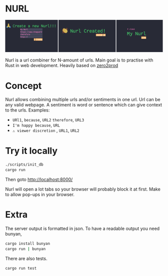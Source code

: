 # NURL

![Example](./example.png)

Nurl is a url combiner for N-amount of urls.
Main goal is to practise with Rust in web development. Heavily based on [zero2prod](https://www.zero2prod.com/index.html)

# Concept

Nurl allows combining multiple urls and/or sentiments in one url. Url can be any valid webpage. A sentiment is word or sentence which can give context to the urls.
Examples:

- `URl1`, `because`, `URL2` `therefore`, `URL3`
- `I'm happy because`, `URL`
- `⚠️ viewer discretion` , `URL1`, `URL2`

# Try it locally

```bash
./scripts/init_db
cargo run
```

Then goto [http://localhost:8000/](http://localhost:8000/)

Nurl will open a lot tabs so your browser will probably block it at first. Make to allow pop-ups in your browser.

# Extra

The server output is formatted in json. To have a readable output you need bunyan,

```bash
cargo install bunyan
cargo run | bunyan
```

There are also tests.

```bash
cargo run test
```
